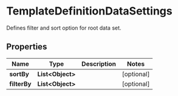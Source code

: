 

# TemplateDefinitionDataSettings

Defines filter and sort option for root data set.
## Properties

Name | Type | Description | Notes
------------ | ------------- | ------------- | -------------
**sortBy** | **List&lt;Object&gt;** |  |  [optional]
**filterBy** | **List&lt;Object&gt;** |  |  [optional]



